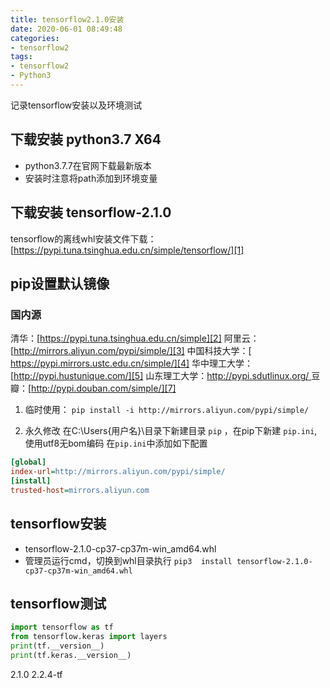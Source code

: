 ```yaml
---
title: tensorflow2.1.0安装 
date: 2020-06-01 08:49:48
categories: 
- tensorflow2
tags:
- tensorflow2
- Python3
---
```


记录tensorflow安装以及环境测试

<!-- more -->

## 下载安装 python3.7 X64

 - python3.7.7在官网下载最新版本
 - 安装时注意将path添加到环境变量

## 下载安装 tensorflow-2.1.0

tensorflow的离线whl安装文件下载：[https://pypi.tuna.tsinghua.edu.cn/simple/tensorflow/][1]
  
 
## pip设置默认镜像

### 国内源

 清华：[https://pypi.tuna.tsinghua.edu.cn/simple][2]
 阿里云：[http://mirrors.aliyun.com/pypi/simple/][3]
 中国科技大学：[ https://pypi.mirrors.ustc.edu.cn/simple/][4]
 华中理工大学：[http://pypi.hustunique.com/][5]
 山东理工大学：[http://pypi.sdutlinux.org/ ][6]
 豆瓣：[http://pypi.douban.com/simple/][7]

1. 临时使用：
`pip install -i http://mirrors.aliyun.com/pypi/simple/`
  
2. 永久修改
 在C:\Users\{用户名}\目录下新建目录 `pip` ，在pip下新建 `pip.ini`,使用utf8无bom编码
 在`pip.ini`中添加如下配置
``` ini
[global]
index-url=http://mirrors.aliyun.com/pypi/simple/
[install]
trusted-host=mirrors.aliyun.com
```

## tensorflow安装
 - tensorflow-2.1.0-cp37-cp37m-win_amd64.whl
 - 管理员运行cmd，切换到whl目录执行 `pip3  install tensorflow-2.1.0-cp37-cp37m-win_amd64.whl`

## tensorflow测试
``` python
import tensorflow as tf
from tensorflow.keras import layers
print(tf.__version__)
print(tf.keras.__version__)
```
2.1.0
2.2.4-tf


  [1]: https://pypi.tuna.tsinghua.edu.cn/simple/tensorflow/
  [2]: https://pypi.tuna.tsinghua.edu.cn/simple
  [3]: http://mirrors.aliyun.com/pypi/simple/
  [4]: https://pypi.mirrors.ustc.edu.cn/simple/
  [5]: http://pypi.hustunique.com/
  [6]: http://pypi.sdutlinux.org/
  [7]: http://pypi.douban.com/simple/
